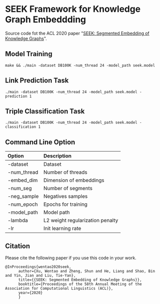 # SEEK Framework for Knowledge Graph Embeddding
Source code fot the ACL 2020 paper "[SEEK: Segmented Embedding of Knowledge Graphs](https://arxiv.org/abs/2005.00856)".

## Model Training
```
make && ./main -dataset DB100K -num_thread 24 -model_path seek.model
```
## Link Prediction Task
```
./main -dataset DB100K -num_thread 24 -model_path seek.model -prediction 1
```
## Triple Classification Task
```
./main -dataset DB100K -num_thread 24 -model_path seek.model -classification 1
```
## Command Line Option

|Option | Description|
|:-----|:------------|
|-dataset|Dataset|
|-num_thread|Number of threads|
|-embed_dim|Dimension of embeddings|
|-num_seg|Number of segments|
|-neg_sample|Negatives samples|
|-num_epoch|Epochs for training|
|-model_path|Model path|
|-lambda|L2 weight regularization penalty|
|-lr|Init learning rate|

## Citation
Please cite the following paper if you use this code in your work.
```
@InProceedings{wentao2020seek,
      author={Xu, Wentao and Zheng, Shun and He, Liang and Shao, Bin and Yin, Jian and Liu, Tie-Yan},
      title={{SEEK: Segmented Embedding of Knowledge Graphs}},
      booktitle={Proceedings of the 58th Annual Meeting of the Association for Computational Linguistics (ACL)},
      year={2020}
      }
```
